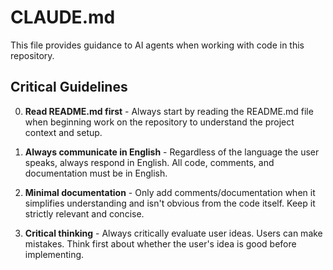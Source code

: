 # CLAUDE.md

This file provides guidance to AI agents when working with code in this repository.

## Critical Guidelines

0. **Read README.md first** - Always start by reading the README.md file when beginning work on the repository to understand the project context and setup.

1. **Always communicate in English** - Regardless of the language the user speaks, always respond in English. All code, comments, and documentation must be in English.

2. **Minimal documentation** - Only add comments/documentation when it simplifies understanding and isn't obvious from the code itself. Keep it strictly relevant and concise.

3. **Critical thinking** - Always critically evaluate user ideas. Users can make mistakes. Think first about whether the user's idea is good before implementing.
